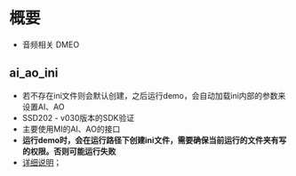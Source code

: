 # 概要
- 音频相关 DMEO

## ai_ao_ini
-  若不存在ini文件则会默认创建，之后运行demo，会自动加载ini内部的参数来设置AI、AO
-  SSD202 - v030版本的SDK验证
-  主要使用MI的AI、AO的接口
-  **运行demo时，会在运行路径下创建ini文件，需要确保当前运行的文件夹有写的权限。否则可能运行失败**
-   [详细说明](./ai_ao_ini/README.md)；
